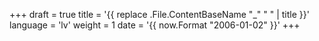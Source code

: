 +++
draft = true
title = '{{ replace .File.ContentBaseName "_" " " | title }}'
language = 'lv'
weight = 1
date = '{{ now.Format "2006-01-02" }}'
+++
